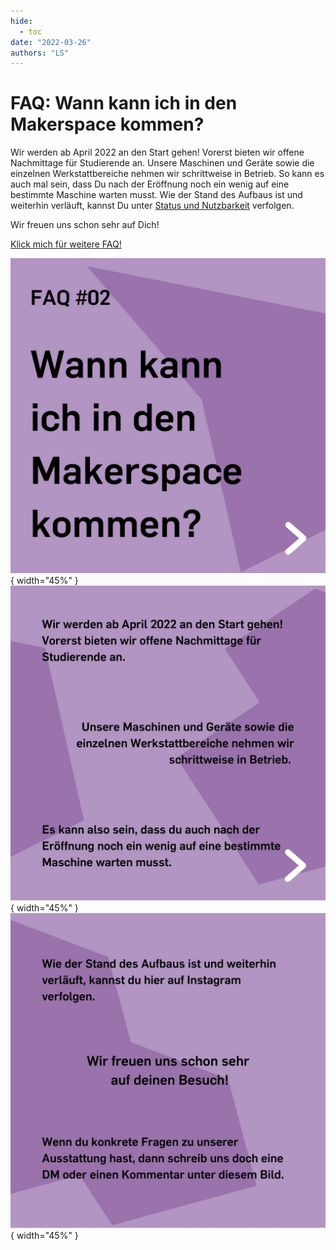 ```yaml
---
hide:
  - toc
date: "2022-03-26"
authors: "LS"   
---
```


# FAQ: Wann kann ich in den Makerspace kommen?

Wir werden ab April 2022 an den Start gehen!
Vorerst bieten wir offene Nachmittage für Studierende an.
Unsere Maschinen und Geräte sowie die einzelnen Werkstattbereiche nehmen wir schrittweise in Betrieb. So kann es auch mal sein, dass Du nach der Eröffnung noch ein wenig auf eine bestimmte Maschine warten musst.
Wie der Stand des Aufbaus ist und weiterhin verläuft, kannst Du unter [Status und Nutzbarkeit](../status.md) verfolgen.

Wir freuen uns schon sehr auf Dich!

[Klick mich für weitere FAQ!](../faq.md)

![ News-Text als Bild.](../medien/2022-03-26a.jpg){ width="45%" } 
![ News-Text als Bild.](../medien/2022-03-26b.jpg){ width="45%" } 
![ News-Text als Bild.](../medien/2022-03-26c.jpg){ width="45%" } 